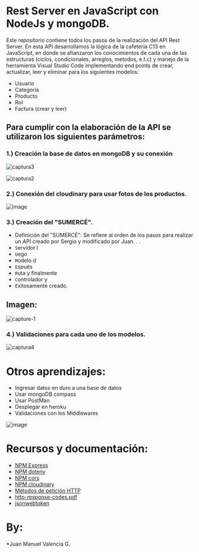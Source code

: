 # Rest Server en JavaScript con NodeJs y mongoDB.

Este repositorio contiene todos los pasos de la realización del API Rest Server.
En esta API desarrollamos la lógica de la cafetería C13 en JavaScript, en donde se afianzaron los conocimientos 
de cada una de las estructuras (ciclos, condicionales, arreglos, metodos, e.t.c) y manejo de la herramienta Visual Studio Code
implementando end points de crear, actualizar, leer y eliminar para los siguientes modelos:

- Usuario
- Categoría
- Producto
- Rol
- Factura (crear y leer)

## Para cumplir con la elaboración de la API se utilizaron los siguientes parámetros:

### 1.) Creación la base de datos en mongoDB y su conexión

![captura3](https://user-images.githubusercontent.com/105325621/201384658-07ff75d4-49a8-4575-bd0f-6ad87b0c2f72.png)


![captura2](https://user-images.githubusercontent.com/105325621/201384516-3e0b6969-b6db-4f13-81da-16d5d002b47f.png)





### 2.) Conexión del cloudinary para usar fotos de los productos.

![image](https://user-images.githubusercontent.com/105325621/201384736-1185e9a2-f6a0-4bb7-bdf5-4fa11c487777.png)


### 3.) Creación del "SUMERCÉ".
- Definición del "SUMERCÉ": Se refiere al orden de los pasos para realizar un API creado por Sergio y modificado por Juan.
.
.
- `S`ervidor l
- `U`ego
- `M`odelo d
- `E`spués
- `R`uta y finalmente
- `C`ontrolador y
- `É`xitosamente creado.



## Imagen:
![capture-1](https://user-images.githubusercontent.com/105325621/201380026-d23258e6-8a4c-4912-a24b-008b431640cf.png)

### 4.) Validaciones para cada uno de los modelos.

![captura4](https://user-images.githubusercontent.com/105325621/201385648-4084f740-8f45-424b-962e-120366001c12.png)

# Otros aprendizajes:
- Ingresar datos en duro a una base de datos
- Usar mongoDB compass
- Usar PostMan
- Desplegar en heroku
- Validaciones con los Middlewares

![image](https://user-images.githubusercontent.com/105325621/201389117-95e8174d-097d-4310-930d-e344a7aec45e.png)



# Recursos y documentación:


- [NPM Express](https://expressjs.com/)
- [NPM dotenv](https://www.npmjs.com/package/dotenv)
- [NPM cors](https://www.npmjs.com/package/cors)
- [NPM cloudinary](https://www.npmjs.com/package/cloudinary)
- [Métodos de petición HTTP](https://developer.mozilla.org/es/docs/Web/HTTP/Methods)
- [http-response-codes.pdf](https://github.com/codigoc13/rest-server/files/9769606/http-response-codes.pdf)
- [jsonwebtoken](https://www.npmjs.com/package/jsonwebtoken)


# By:
*Juan Manuel Valencia G.


